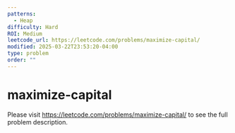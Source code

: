 ```yaml
---
patterns:
  - Heap
difficulty: Hard
ROI: Medium
leetcode_url: https://leetcode.com/problems/maximize-capital/
modified: 2025-03-22T23:53:20-04:00
type: problem
order: ""
---
```


# maximize-capital

Please visit https://leetcode.com/problems/maximize-capital/ to see the full problem description.
